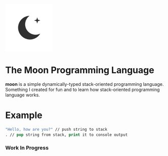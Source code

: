 <img width="150px" src="./media/moon.png"/>

# The Moon Programming Language
**moon** is a simple dynamically-typed stack-oriented programming language. Something I created for fun and to learn how stack-oriented programming language works.

# Example
```clj
"Hello, how are you?" // push string to stack
. // pop string from stack, print it to console output
```

### Work In Progress
